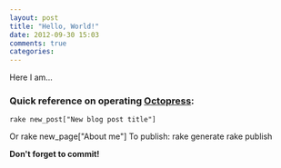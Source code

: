 ```yaml
---
layout: post
title: "Hello, World!"
date: 2012-09-30 15:03
comments: true
categories: 
---
```


Here I am...

### Quick reference on operating [Octopress](http://octopress.org):
	rake new_post["New blog post title"]
Or
	rake new_page["About me"]
To publish:
	rake generate
	rake publish

**Don't forget to commit!**